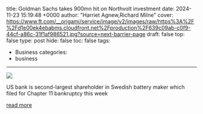 title: Goldman Sachs takes 900mn hit on Northvolt investment
date: 2024-11-23 15:19:48 +0000
author: "Harriet Agnew,Richard Milne"
cover: https://www.ft.com/__origami/service/image/v2/images/raw/https%3A%2F%2Fd1e00ek4ebabms.cloudfront.net%2Fproduction%2F639c09ab-c0f9-44cf-a86c-31f1af986521.jpg?source=next-barrier-page
draft: false
top: false
type: post
hide: false
toc: false
tags:
  - Business
categories:
  - business
---

![](https://www.ft.com/__origami/service/image/v2/images/raw/https%3A%2F%2Fd1e00ek4ebabms.cloudfront.net%2Fproduction%2F639c09ab-c0f9-44cf-a86c-31f1af986521.jpg?source=next-barrier-page)

US bank is second-largest shareholder in Swedish battery maker which filed for Chapter 11 bankruptcy this week

[read more](https://www.ft.com/content/22df8cf6-d224-4ce8-8d73-a5e3f995fc2c)
